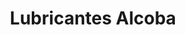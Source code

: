 ---
title: "Lubricantes Alcoba"
url: /santa-cruz-de-la-sierra/lubricantes-alcoba/
shop: reparación de automóviles
---